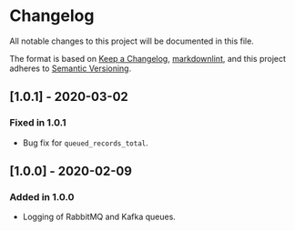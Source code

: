 # Changelog

All notable changes to this project will be documented in this file.

The format is based on [Keep a Changelog](https://keepachangelog.com/en/1.0.0/),
[markdownlint](https://dlaa.me/markdownlint/),
and this project adheres to [Semantic Versioning](https://semver.org/spec/v2.0.0.html).

## [1.0.1] - 2020-03-02

### Fixed in 1.0.1

- Bug fix for `queued_records_total`.

## [1.0.0] - 2020-02-09

### Added in 1.0.0

- Logging of RabbitMQ and Kafka queues.

